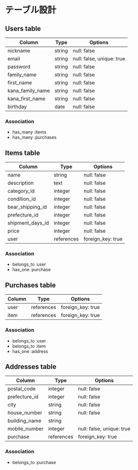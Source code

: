 # テーブル設計

## Users table

| Column           | Type    | Options                   |
| ---------------- | ------- | ------------------------- |
| nickname         | string  | null: false               |
| email            | string  | null: false, unique: true |
| password         | string  | null: false               |
| family_name      | string  | null: false               |
| first_name       | string  | null: false               |
| kana_family_name | string  | null: false               |
| kana_first_name  | string  | null: false               |
| birthday         | date    | null: false               |

### Association

- has_many :items
- has_many :purchases

## Items table

| Column           | Type       | Options           |
| ---------------- | ---------- | ----------------- |
| name             | string     | null: false       |
| description      | text       | null: false       |
| category_id      | integer    | null: false       |
| condition_id     | integer    | null: false       |
| bear_shipping_id | integer    | null: false       |
| prefecture_id    | integer    | null: false       |
| shipment_days_id | integer    | null: false       |
| price            | integer    | null: false       |
| user             | references | foreign_key: true |

### Association

- belongs_to :user
- has_one    :purchase

## Purchases table

| Column | Type       | Options           |
| ------ | ---------- | ----------------- |
| user   | references | foreign_key: true |
| item   | references | foreign_key: true |

### Association

- belongs_to :user
- belongs_to :item
- has_one    :address

## Addresses table

| Column        | Type       | Options                   |
| ------------- | ---------- | ------------------------- |
| postal_code   | integer    | null: false               |
| prefecture_id | integer    | null: false               |
| city          | string     | null: false               |
| house_number  | string     | null: false               |
| building_name | string     |                           |
| mobile_number | integer    | null: false, unique: true |
| purchase      | references | foreign_key: true         |

### Association
- belongs_to :purchase